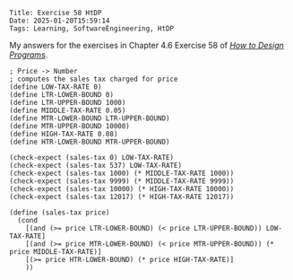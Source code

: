     Title: Exercise 58 HtDP
    Date: 2025-01-20T15:59:14
    Tags: Learning, SoftwareEngineering, HtDP

My answers for the exercises in Chapter 4.6 Exercise 58 of [_How to Design Programs_](https://htdp.org/2024-11-6/Book/index.html).

<!-- more -->

```racket
; Price -> Number
; computes the sales tax charged for price
(define LOW-TAX-RATE 0)
(define LTR-LOWER-BOUND 0)
(define LTR-UPPER-BOUND 1000)
(define MIDDLE-TAX-RATE 0.05)
(define MTR-LOWER-BOUND LTR-UPPER-BOUND)
(define MTR-UPPER-BOUND 10000)
(define HIGH-TAX-RATE 0.08)
(define HTR-LOWER-BOUND MTR-UPPER-BOUND)

(check-expect (sales-tax 0) LOW-TAX-RATE)
(check-expect (sales-tax 537) LOW-TAX-RATE)
(check-expect (sales-tax 1000) (* MIDDLE-TAX-RATE 1000))
(check-expect (sales-tax 9999) (* MIDDLE-TAX-RATE 9999))
(check-expect (sales-tax 10000) (* HIGH-TAX-RATE 10000))
(check-expect (sales-tax 12017) (* HIGH-TAX-RATE 12017))

(define (sales-tax price)
  (cond
    [(and (>= price LTR-LOWER-BOUND) (< price LTR-UPPER-BOUND)) LOW-TAX-RATE]
    [(and (>= price MTR-LOWER-BOUND) (< price MTR-UPPER-BOUND)) (* price MIDDLE-TAX-RATE)]
    [(>= price HTR-LOWER-BOUND) (* price HIGH-TAX-RATE)]
    ))

```
